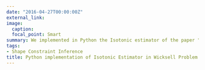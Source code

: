 ```yaml
---
date: "2016-04-27T00:00:00Z"
external_link: 
image:
  caption: 
  focal_point: Smart
summary: We implemented in Python the Isotonic estimator of the paper "Efficient Isotonic Estimation in Wicksell Problem". We provide the used code where the user can try the estimator choosing from a set of hidden distribution functions F of the radii distribution.
tags:
- Shape Constraint Inference
title: Python implementation of Isotonic Estimator in Wicksell Problem
---
```



